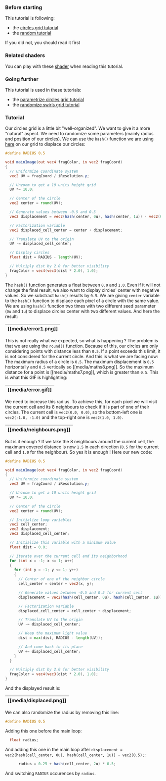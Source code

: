 ### Before starting

This tutorial is following:
- the [circles grid tutorial](Circles-grid)
- the [random tutorial](Random)

If you did not, you should read it first

### Related shaders

You can play with these [shader]() when reading this tutorial.

### Going further

This tutorial is used in these tutorials:
- the [parametrize circles grid tutorial](Parametrize-circles-grid)
- the [randomize swirls grid tutorial](Randomize-swirls-grid)

### Tutorial

Our circles grid is a little bit "well-organized". We want to give it a more
"natural" aspect. We need to randomize some parameters (mainly radius and
position of our circles). We can use the `hash()` function we are using
[here](Random) on our grid to displace our circles:
```glsl
#define RADIUS 0.5

void mainImage(out vec4 fragColor, in vec2 fragCoord)
{
  // Uniformize coordinate system
  vec2 UV = fragCoord / iResolution.y;

  // Unzoom to get a 10 units height grid
  UV *= 10.0;

  // Center of the circle
  vec2 center = round(UV);

  // Generate values between -0.5 and 0.5
  vec2 displacement = vec2(hash(center, 0u), hash(center, 1u)) - vec2(0.5);

  // Factorization variable
  vec2 displaced_cell_center = center + displacement;

  // Translate UV to the origin
  UV -= displaced_cell_center;

  // Display circles
  float dist = RADIUS - length(UV);

  // Multiply dist by 2.0 for better visibility
  fragColor = vec4(vec3(dist * 2.0), 1.0);
}
```

The `hash()` function generates a float between `0.0` and `1.0`. Even if it
will not change the final result, we also want to display circles' center with
negative values. So we substract `hash()` results by `0.5`. We are giving
`center` variable to the `hash()` function to displace each pixel of a circle
with the same value. We are using `hash()` function two times with two
different seed parameter (`0u` and `1u`) to displace circles center with two
different values. And here the result:

|[[media/error1.png]]|
|:--:|

This is not really what we expected, so what is happening ? The problem is
that we are using the `round()` function. Because of this, our circles are
only considering points with distance less than `0.5`. If a point exceeds
this limit, it is not considered for the current circle. And this is what we
are facing now: The maximum radius of a circle is `0.5`. The maximum
displacement is `0.5` horizontally and `0.5` vertically so
[[media/maths8.png]]. So the maximum distance for a point is
[[media/maths7.png]], which is greater than `0.5`. This is what this GIF is
highlighting:

|[[media/error.gif]]|
|:--:|

We need to increase this radius. To achieve this, for each pixel we will visit
the current cell and its 8 neighbours to check if it is part of one of their
circles. The current cell is `vec2(0.0, 0.0)`, so the bottom-left one is
`vec2(-1.0, -1.0)` and the top-right one is `vec2(1.0, 1.0)`.

|[[media/neighbours.png]]|
|:--:|

But is it enough ? If we take the 8 neighbours around the current cell, the
maximum covered distance is now `1.5` in each direction (`0.5` for the current
cell and `1.0` for the neighbour). So yes it is enough ! Here our new code:

```glsl
#define RADIUS 0.5

void mainImage(out vec4 fragColor, in vec2 fragCoord)
{
  // Uniformize coordinate system
  vec2 UV = fragCoord / iResolution.y;

  // Unzoom to get a 10 units height grid
  UV *= 10.0;

  // Center of the circle
  vec2 center = round(UV);

  // Initialize loop variables
  vec2 cell_center;
  vec2 displacement;
  vec2 displaced_cell_center;

  // Initialize this variable with a minimum value
  float dist = 0.0;

  // Iterate over the current cell and its neighborhood
  for (int x = -1; x <= 1; x++)
  {
    for (int y = -1; y <= 1; y++)
    {
      // Center of one of the neighbor circle
      cell_center = center + vec2(x, y);

      // Generate values between -0.5 and 0.5 for current cell
      displacement = vec2(hash(cell_center, 0u), hash(cell_center, 1u)) - vec2(0.5);

      // Factorization variable
      displaced_cell_center = cell_center + displacement;

      // Translate UV to the origin
      UV -= displaced_cell_center;

      // Keep the maximum light value
      dist = max(dist, RADIUS - length(UV));

      // And come back to its place
      UV += displaced_cell_center;
    }
  }

  // Multiply dist by 2.0 for better visibility
  fragColor = vec4(vec3(dist * 2.0), 1.0);
}
```

And the displayed result is:

|[[media/displaced.png]]|
|:--:|

We can also randomize the radius by removing this line:

```glsl
#define RADIUS 0.5
```

Adding this one before the main loop:

```glsl
  float radius;
```

And adding this one in the main loop after
`displacement = vec2(hash(cell_center, 0u), hash(cell_center, 1u)) - vec2(0.5);`:

```glsl
      radius = 0.25 + hash(cell_center, 2u) * 0.5;
```

And switching `RADIUS` occurences by `radius`.

